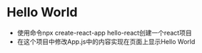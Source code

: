 # Hello World
- 使用命令npx create-react-app hello-react创建一个react项目
- 在这个项目中修改App.js中的内容实现在页面上显示Hello World